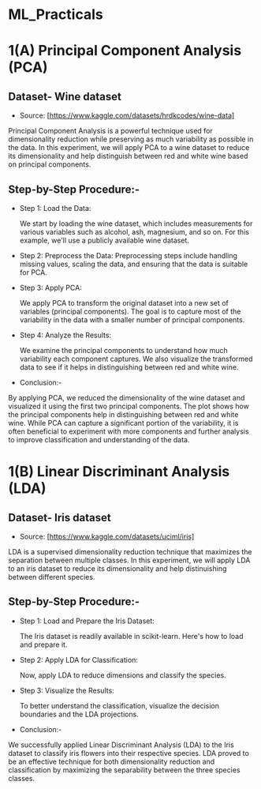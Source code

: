 # ML_Practicals

# 1(A) Principal Component Analysis (PCA) 

## Dataset- Wine dataset 
- Source: [https://www.kaggle.com/datasets/hrdkcodes/wine-data]

Principal Component Analysis is a powerful technique used for dimensionality reduction while preserving as much variability as possible in the data. In this experiment, we will apply PCA to a wine dataset to reduce its dimensionality and help distinguish between red and white wine based on principal components.

## Step-by-Step Procedure:-

- Step 1: Load the Data:
  
  We start by loading the wine dataset, which includes measurements for various variables such as alcohol, ash, magnesium, and so on. For this example, we'll use a publicly available wine dataset.
                      
- Step 2: Preprocess the Data:
                      Preprocessing steps include handling missing values, scaling the data, and ensuring that the data is suitable for PCA.
                      
- Step 3: Apply PCA:
  
  We apply PCA to transform the original dataset into a new set of variables (principal components). The goal is to capture most of the variability in the data with a smaller number of principal components.

- Step 4: Analyze the Results:
  
   We examine the principal components to understand how much variability each component captures. We also visualize the transformed data to see if it helps in distinguishing between red and white wine.


- Conclusion:-

By applying PCA, we reduced the dimensionality of the wine dataset and visualized it using the first two principal components. The plot shows how the principal components help in distinguishing between red and white wine. While PCA can capture a significant portion of the variability, it is often beneficial to experiment with more components and further analysis to improve classification and understanding of the data.


# 1(B) Linear Discriminant Analysis (LDA)

## Dataset- Iris dataset
- Source: [https://www.kaggle.com/datasets/uciml/iris]

LDA is a supervised dimensionality reduction technique that maximizes the separation between multiple classes. In this experiment, we will apply LDA to an iris dataset to reduce its dimensionality and help distinuishing between different species.

## Step-by-Step Procedure:- 
- Step 1: Load and Prepare the Iris Dataset:
  
  The Iris dataset is readily available in scikit-learn. Here's how to load and prepare it.

- Step 2: Apply LDA for Classification:
                    
  Now, apply LDA to reduce dimensions and classify the species.

- Step 3: Visualize the Results:

  To better understand the classification, visualize the decision boundaries and the LDA projections.

- Conclusion:- 

We successfully applied Linear Discriminant Analysis (LDA) to the Iris dataset to classify iris flowers into their respective species. LDA proved to be an effective technique for both dimensionality reduction and classification by maximizing the separability between the three species classes.
